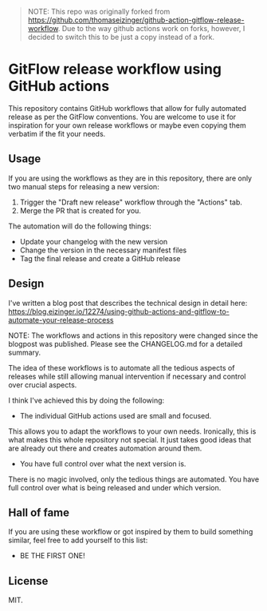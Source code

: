 > NOTE: This repo was originally forked from https://github.com/thomaseizinger/github-action-gitflow-release-workflow. Due to the way github actions work on forks, however, I decided to switch this to be just a copy instead of a fork.

# GitFlow release workflow using GitHub actions

This repository contains GitHub workflows that allow for fully automated release as per the GitFlow conventions.
You are welcome to use it for inspiration for your own release workflows or maybe even copying them verbatim if the fit your needs.

## Usage

If you are using the workflows as they are in this repository, there are only two manual steps for releasing a new version:

1. Trigger the "Draft new release" workflow through the "Actions" tab.
2. Merge the PR that is created for you.

The automation will do the following things:

- Update your changelog with the new version
- Change the version in the necessary manifest files
- Tag the final release and create a GitHub release

## Design

I've written a blog post that describes the technical design in detail here: https://blog.eizinger.io/12274/using-github-actions-and-gitflow-to-automate-your-release-process

NOTE: The workflows and actions in this repository were changed since the blogpost was published.
Please see the CHANGELOG.md for a detailed summary.

The idea of these workflows is to automate all the tedious aspects of releases while still allowing manual intervention if necessary and control over crucial aspects.

I think I've achieved this by doing the following:

- The individual GitHub actions used are small and focused.

This allows you to adapt the workflows to your own needs.
Ironically, this is what makes this whole repository not special.
It just takes good ideas that are already out there and creates automation around them.

- You have full control over what the next version is.

There is no magic involved, only the tedious things are automated.
You have full control over what is being released and under which version.

## Hall of fame

If you are using these workflow or got inspired by them to build something similar, feel free to add yourself to this list:

- BE THE FIRST ONE!

## License

MIT.
